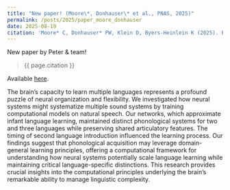 ```yaml
---
title: "New paper! (Moore\*, Donhauser\* et al., PNAS, 2025)"
permalink: /posts/2025/paper_moore_donhauser
date: 2025-08-19
citation: 'Moore* C, Donhauser* PW, Klein D, Byers-Heinlein K (2025). Efficient neural encoding as revealed by bilingualism. Proceedings of the National Academy of Sciences of the United States of America.'
---
```


New paper by Peter & team! 
> {{ page.citation }}

Available [here](https://www.pnas.org/doi/10.1073/pnas.2513768122).

The brain’s capacity to learn multiple languages represents a profound puzzle of neural organization and flexibility. We investigated how neural systems might systematize multiple sound systems by training computational models on natural speech. Our networks, which approximate infant language learning, maintained distinct phonological systems for two and three languages while preserving shared articulatory features. The timing of second language introduction influenced the learning process. Our findings suggest that phonological acquisition may leverage domain-general learning principles, offering a computational framework for understanding how neural systems potentially scale language learning while maintaining critical language-specific distinctions. This research provides crucial insights into the computational principles underlying the brain’s remarkable ability to manage linguistic complexity.